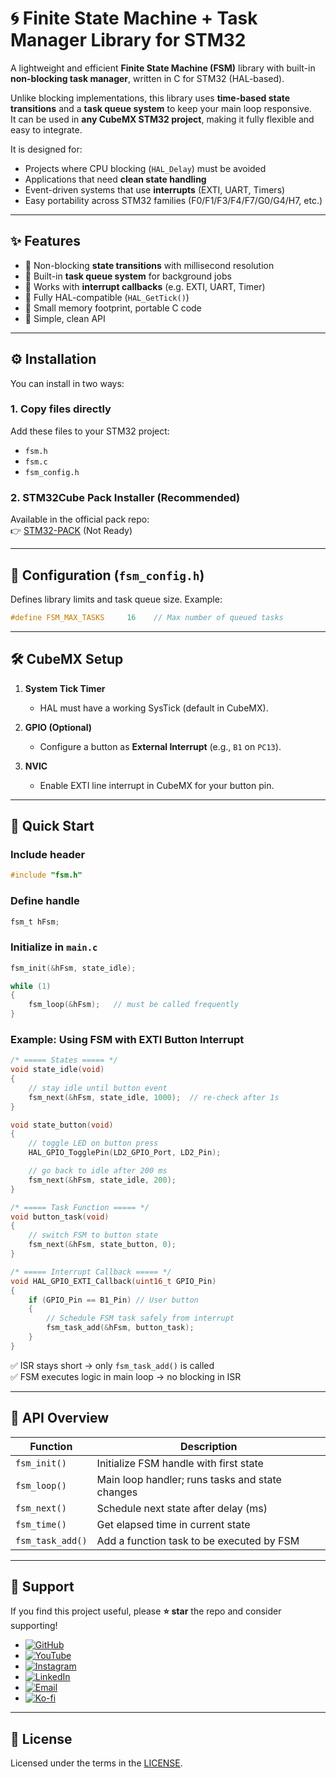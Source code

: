 # 🌀 Finite State Machine + Task Manager Library for STM32  

A lightweight and efficient **Finite State Machine (FSM)** library with built-in **non-blocking task manager**, written in C for STM32 (HAL-based).  

Unlike blocking implementations, this library uses **time-based state transitions** and a **task queue system** to keep your main loop responsive.  
It can be used in **any CubeMX STM32 project**, making it fully flexible and easy to integrate.  

It is designed for:  

- Projects where CPU blocking (`HAL_Delay`) must be avoided  
- Applications that need **clean state handling**  
- Event-driven systems that use **interrupts** (EXTI, UART, Timers)  
- Easy portability across STM32 families (F0/F1/F3/F4/F7/G0/G4/H7, etc.)  

---

## ✨ Features  

- 🔹 Non-blocking **state transitions** with millisecond resolution  
- 🔹 Built-in **task queue system** for background jobs  
- 🔹 Works with **interrupt callbacks** (e.g. EXTI, UART, Timer)  
- 🔹 Fully HAL-compatible (`HAL_GetTick()`)  
- 🔹 Small memory footprint, portable C code  
- 🔹 Simple, clean API  

---

## ⚙️ Installation  

You can install in two ways:  

### 1. Copy files directly  
Add these files to your STM32 project:  
- `fsm.h`  
- `fsm.c`  
- `fsm_config.h`  

### 2. STM32Cube Pack Installer (Recommended)  
Available in the official pack repo:  
👉 [STM32-PACK](https://github.com/nimaltd/STM32-PACK)  (Not Ready)  

---

## 🔧 Configuration (`fsm_config.h`)  

Defines library limits and task queue size. Example:  

```c
#define FSM_MAX_TASKS     16    // Max number of queued tasks
```  

---

## 🛠 CubeMX Setup  

1. **System Tick Timer**  
   - HAL must have a working SysTick (default in CubeMX).  

2. **GPIO (Optional)**  
   - Configure a button as **External Interrupt** (e.g., `B1` on `PC13`).  

3. **NVIC**  
   - Enable EXTI line interrupt in CubeMX for your button pin.  

---

## 🚀 Quick Start  

### Include header  
```c
#include "fsm.h"
```  

### Define handle  
```c
fsm_t hFsm;
```  

### Initialize in `main.c`  
```c
fsm_init(&hFsm, state_idle);

while (1)
{
    fsm_loop(&hFsm);   // must be called frequently
}
```  

### Example: Using FSM with EXTI Button Interrupt  

```c
/* ===== States ===== */
void state_idle(void)
{
    // stay idle until button event
    fsm_next(&hFsm, state_idle, 1000);  // re-check after 1s
}

void state_button(void)
{
    // toggle LED on button press
    HAL_GPIO_TogglePin(LD2_GPIO_Port, LD2_Pin);

    // go back to idle after 200 ms
    fsm_next(&hFsm, state_idle, 200);
}

/* ===== Task Function ===== */
void button_task(void)
{
    // switch FSM to button state
    fsm_next(&hFsm, state_button, 0);
}

/* ===== Interrupt Callback ===== */
void HAL_GPIO_EXTI_Callback(uint16_t GPIO_Pin)
{
    if (GPIO_Pin == B1_Pin) // User button
    {
        // Schedule FSM task safely from interrupt
        fsm_task_add(&hFsm, button_task);
    }
}
```

✅ ISR stays short → only `fsm_task_add()` is called  
✅ FSM executes logic in main loop → no blocking in ISR  

---

## 🧰 API Overview  

| Function | Description |
|----------|-------------|
| `fsm_init()` | Initialize FSM handle with first state |
| `fsm_loop()` | Main loop handler; runs tasks and state changes |
| `fsm_next()` | Schedule next state after delay (ms) |
| `fsm_time()` | Get elapsed time in current state |
| `fsm_task_add()` | Add a function task to be executed by FSM |

---

## 💖 Support  

If you find this project useful, please **⭐ star** the repo and consider supporting!  

- [![GitHub](https://img.shields.io/badge/GitHub-Follow-black?style=for-the-badge&logo=github)](https://github.com/NimaLTD)  
- [![YouTube](https://img.shields.io/badge/YouTube-Subscribe-red?style=for-the-badge&logo=youtube)](https://youtube.com/@nimaltd)
- [![Instagram](https://img.shields.io/badge/Instagram-Follow-blue?style=for-the-badge&logo=instagram)](https://instagram.com/github.nimaltd)
- [![LinkedIn](https://img.shields.io/badge/LinkedIn-Connect-blue?style=for-the-badge&logo=linkedin)](https://linkedin.com/in/nimaltd)
- [![Email](https://img.shields.io/badge/Email-Contact-red?style=for-the-badge&logo=gmail)](mailto:nima.askari@gmail.com)
- [![Ko-fi](https://img.shields.io/badge/Ko--fi-Support-orange?style=for-the-badge&logo=ko-fi)](https://ko-fi.com/nimaltd)

---

## 📜 License  

Licensed under the terms in the [LICENSE](./LICENSE.TXT).  
